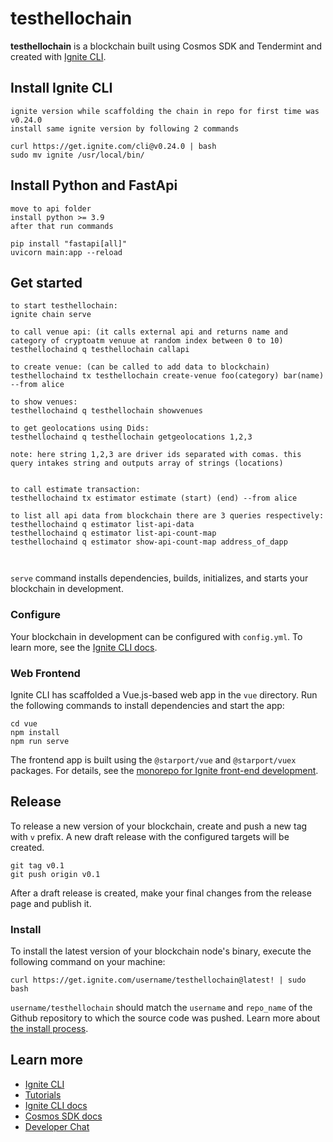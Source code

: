 # testhellochain
**testhellochain** is a blockchain built using Cosmos SDK and Tendermint and created with [Ignite CLI](https://ignite.com/cli).

## Install Ignite CLI

```
ignite version while scaffolding the chain in repo for first time was v0.24.0
install same ignite version by following 2 commands

curl https://get.ignite.com/cli@v0.24.0 | bash
sudo mv ignite /usr/local/bin/

```

## Install Python and FastApi 

```
move to api folder
install python >= 3.9
after that run commands

pip install "fastapi[all]"
uvicorn main:app --reload
```

## Get started

```
to start testhellochain:
ignite chain serve

to call venue api: (it calls external api and returns name and category of cryptoatm venuue at random index between 0 to 10)
testhellochaind q testhellochain callapi

to create venue: (can be called to add data to blockchain)
testhellochaind tx testhellochain create-venue foo(category) bar(name) --from alice

to show venues: 
testhellochaind q testhellochain showvenues

to get geolocations using Dids:
testhellochaind q testhellochain getgeolocations 1,2,3

note: here string 1,2,3 are driver ids separated with comas. this query intakes string and outputs array of strings (locations)


to call estimate transaction:
testhellochaind tx estimator estimate (start) (end) --from alice

to list all api data from blockchain there are 3 queries respectively:
testhellochaind q estimator list-api-data
testhellochaind q estimator list-api-count-map 
testhellochaind q estimator show-api-count-map address_of_dapp



```

`serve` command installs dependencies, builds, initializes, and starts your blockchain in development.

### Configure

Your blockchain in development can be configured with `config.yml`. To learn more, see the [Ignite CLI docs](https://docs.ignite.com).

### Web Frontend

Ignite CLI has scaffolded a Vue.js-based web app in the `vue` directory. Run the following commands to install dependencies and start the app:

```
cd vue
npm install
npm run serve
```

The frontend app is built using the `@starport/vue` and `@starport/vuex` packages. For details, see the [monorepo for Ignite front-end development](https://github.com/ignite/web).

## Release
To release a new version of your blockchain, create and push a new tag with `v` prefix. A new draft release with the configured targets will be created.

```
git tag v0.1
git push origin v0.1
```

After a draft release is created, make your final changes from the release page and publish it.

### Install
To install the latest version of your blockchain node's binary, execute the following command on your machine:

```
curl https://get.ignite.com/username/testhellochain@latest! | sudo bash
```
`username/testhellochain` should match the `username` and `repo_name` of the Github repository to which the source code was pushed. Learn more about [the install process](https://github.com/allinbits/starport-installer).

## Learn more

- [Ignite CLI](https://ignite.com/cli)
- [Tutorials](https://docs.ignite.com/guide)
- [Ignite CLI docs](https://docs.ignite.com)
- [Cosmos SDK docs](https://docs.cosmos.network)
- [Developer Chat](https://discord.gg/ignite)
